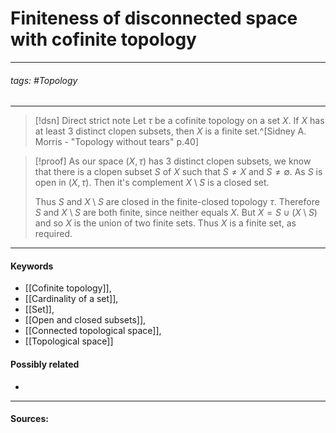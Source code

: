 # Finiteness of disconnected space with cofinite topology
***
###### tags: #Topology 
***
>[!dsn] Direct strict note
>Let $\tau$ be a cofinite topology on a set $X$. If $X$ has at least $3$ distinct clopen subsets, then $X$ is a finite set.^[Sidney A. Morris - "Topology without tears" p.40]

>[!proof]
>As our space $(X,\tau)$ has $3$ distinct clopen subsets, we know that there is a clopen subset $S$ of $X$ such that $S\ne X$ and $S\ne\emptyset$. As $S$ is open in $(X,\tau)$. Then it's complement $X\setminus S$ is a closed set.
>
>Thus $S$ and $X\setminus S$ are closed in the finite-closed topology $\tau$. Therefore $S$
 and $X\setminus S$ are both finite, since neither equals $X$. But $X=S\cup(X\setminus S)$ and so $X$ is the union of two finite sets. Thus $X$ is a finite set, as required.
***
#### Keywords
- [[Cofinite topology]],
- [[Cardinality of a set]],
- [[Set]],
- [[Open and closed subsets]],
- [[Connected topological space]],
- [[Topological space]]
#### Possibly related
- 
***
#### Sources: